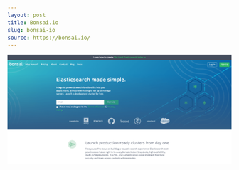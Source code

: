```yaml
---
layout: post
title: Bonsai.io
slug: bonsai-io
source: https://bonsai.io/
---
```


![Bonsai](/screenshots/bonsai.png)